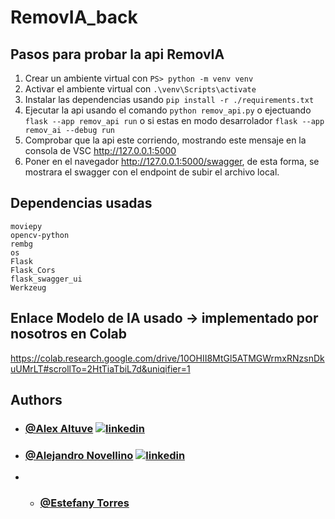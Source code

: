 # RemovIA_back

## Pasos para probar la api RemovIA

1.  Crear un ambiente virtual con `PS> python -m venv venv`
2.  Activar el ambiente virtual con `.\venv\Scripts\activate`
3.  Instalar las dependencias usando `pip install -r ./requirements.txt`
5.  Ejecutar la api usando el comando `python remov_api.py` o ejectuando `flask --app remov_api run` o si estas en modo desarrolador `flask --app remov_ai --debug run`
6.  Comprobar que la api este corriendo, mostrando este mensaje en la consola de VSC http://127.0.0.1:5000
7.  Poner en el navegador http://127.0.0.1:5000/swagger, de esta forma, se mostrara el swagger con el endpoint de subir el archivo local.


## Dependencias usadas 
    moviepy
    opencv-python
    rembg
    os
    Flask
    Flask_Cors
    flask_swagger_ui
    Werkzeug

   
## Enlace Modelo de IA usado -> implementado por nosotros en Colab

https://colab.research.google.com/drive/10OHII8MtGl5ATMGWrmxRNzsnDkuUMrLT#scrollTo=2HtTiaTbiL7d&uniqifier=1


## Authors

- ### [@Alex Altuve](https://github.com/Alex-Altuve)  [![linkedin](https://img.shields.io/badge/linkedin-0A66C2?style=for-the-badge&logo=linkedin&logoColor=white)](https://www.linkedin.com/in/alex-altuve-delgado-b1a212288/)
- ### [@Alejandro Novellino](https://github.com/AlejandroNovellino) [![linkedin](https://img.shields.io/badge/linkedin-0A66C2?style=for-the-badge&logo=linkedin&logoColor=white)]()
- - ### [@Estefany Torres](https://github.com/emmezita)
